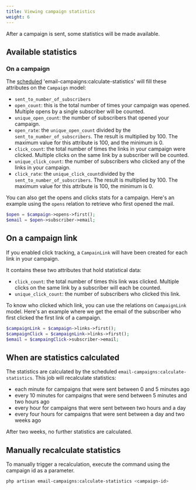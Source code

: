 ```yaml
---
title: Viewing campaign statistics
weight: 6
---
```


After a campaign is sent, some statistics will be made available.

## Available statistics

### On a campaign

The [scheduled](https://docs.spatie.be/laravel-email-campaigns/v1/installation-setup/#schedule-the-calculate-statistics-command) 'email-campaigns:calculate-statistics' will fill these attributes on the `Campaign` model:

- `sent_to_number_of_subscribers`
- `open_count`: this is the total number of times your campaign was opened. Multiple opens by a single subscriber will be counted.
- `unique_open_count`: the number of subscribers that opened your campaign.
- `open_rate`: the `unique_open_count` divided by the `sent_to_number_of_subscribers`. The result is multiplied by 100. The maximum value for this attribute is 100, and the minimum is 0.
- `click_count`: the total number of times the links in your campaign were clicked. Multiple clicks on the same link by a subscriber will be counted.
- `unique_click_count`: the number of subscribers who clicked any of the links in your campaign.
- `click_rate`: the `unique_click_count`divided by the `sent_to_number_of_subscribers`. The result is multiplied by 100. The maximum value for this attribute is 100, the minimum is 0.

You can also get the opens and clicks stats for a campaign. Here's an example using the `opens` relation to retrieve who first opened the mail.

```php
$open = $campaign->opens->first();
$email = $open->subscriber->email;
```

## On a campaign link

If you enabled click tracking, a `CampainLink` will have been created for each link in your campaign.

It contains these two attributes that hold statistical data:

- `click_count`: the total number of times this link was clicked. Multiple clicks on the same link by a subscriber will each be counted.
- `unique_click_count`: the number of subscribers who clicked this link.

To know who clicked which link, you can use the relations on `CampaignLink` model. Here's an example where we get the email of the subscriber who first clicked the first link of a campaign.

```php
$campaignLink = $campaign->links->first();
$campaignClick = $campaignLink->links->first();
$email = $campaingClick->subscriber->email;
```

## When are statistics calculated

The statistics are calculated by the scheduled `email-campaigns:calculate-statistics`. This job will recalculate statistics:

- each minute for campaigns that were sent between 0 and 5 minutes ago
- every 10 minutes for campaigns that were send between 5 minutes and two hours ago
- every hour for campaigns that were sent between two hours and a day
- every four hours for campaigns that were sent between a day and two weeks ago

After two weeks, no further statistics are calculated.

## Manually recalculate statistics

To manually trigger a recalculation, execute the command using the campaign id as a parameter.

```bash
php artisan email-campaigns:calculate-statistics <campaign-id>
```
